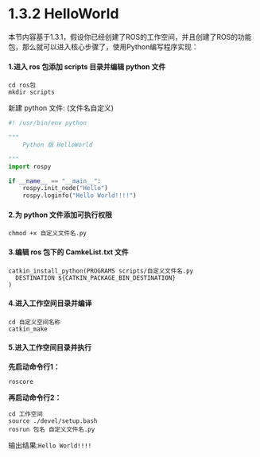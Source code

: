 # 1.3.2 HelloWorld

本节内容基于1.3.1，假设你已经创建了ROS的工作空间，并且创建了ROS的功能包，那么就可以进入核心步骤了，使用Python编写程序实现：

#### 1.进入 ros 包添加 scripts 目录并编辑 python 文件

```
cd ros包
mkdir scripts
```

新建 python 文件: (文件名自定义)

```py
#! /usr/bin/env python

"""
    Python 版 HelloWorld

"""
import rospy

if __name__ == "__main__":
    rospy.init_node("Hello")
    rospy.loginfo("Hello World!!!!")
```

#### 2.为 python 文件添加可执行权限

```
chmod +x 自定义文件名.py
```

#### 3.编辑 ros 包下的 CamkeList.txt 文件

```
catkin_install_python(PROGRAMS scripts/自定义文件名.py
  DESTINATION ${CATKIN_PACKAGE_BIN_DESTINATION}
)
```

#### 4.进入工作空间目录并编译

```
cd 自定义空间名称
catkin_make
```

#### 5.进入工作空间目录并执行

**先启动命令行1：**

```
roscore
```

**再启动命令行2：**

```
cd 工作空间
source ./devel/setup.bash
rosrun 包名 自定义文件名.py
```

输出结果:`Hello World!!!!`